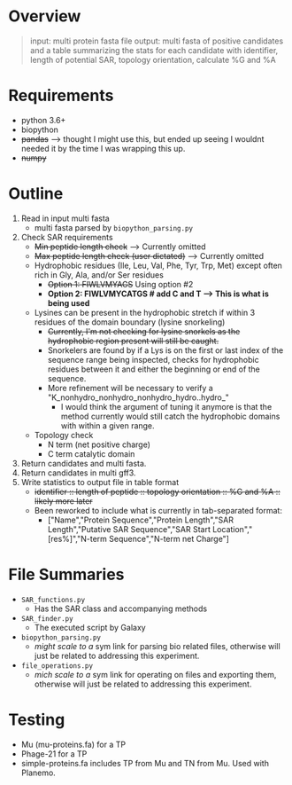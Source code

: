 # Overview
> input: multi protein fasta file
> output: multi fasta of positive candidates and a table summarizing the stats for each candidate with identifier, length of potential SAR, topology orientation, calculate %G and %A

# Requirements
* python 3.6+
* biopython
* <s>pandas</s> --> thought I might use this, but ended up seeing I wouldnt needed it by the time I was wrapping this up.
* <s>numpy</s>

# Outline
1. Read in input multi fasta
    * multi fasta parsed by `biopython_parsing.py`
2. Check SAR requirements
    * <s>Min peptide length check</s> --> Currently omitted
    * <s>Max peptide length check (user dictated)</s> --> Currently omitted
    * Hydrophobic residues (Ile, Leu, Val, Phe, Tyr, Trp, Met) except often rich in Gly, Ala, and/or Ser residues
        * <s>Option 1: FIWLVMYAGS</s> Using option #2
        * __Option 2: FIWLVMYCATGS # add C and T --> This is what is being used__
    * Lysines can be present in the hydrophobic stretch if within 3 residues of the domain boundary (lysine snorkeling)
        * <s>Currently, I'm not checking for lysine snorkels as the hydrophobic region present will still be caught.</s>
        * Snorkelers are found by if a Lys is on the first or last index of the sequence range being inspected, checks for hydrophobic residues between it and either the beginning or end of the sequence.
        * More refinement will be necessary to verify a "K_nonhydro_nonhydro_nonhydro_hydro..hydro_"
            * I would think the argument of tuning it anymore is that the method currently would still catch the hydrophobic domains with within a given range.
    * Topology check
        * N term (net positive charge)
        * C term catalytic domain
3. Return candidates and multi fasta.
4. Return candidates in multi gff3.
5. Write statistics to output file in table format
    * <s>identifier :: length of peptide :: topology orientation :: %G and %A :: likely more later</s>
    * Been reworked to include what is currently in tab-separated format:
        * ["Name","Protein Sequence","Protein Length","SAR Length","Putative SAR Sequence","SAR Start Location","[res%]","N-term Sequence","N-term net Charge"]

# File Summaries
* `SAR_functions.py`
    * Has the SAR class and accompanying methods
* `SAR_finder.py`
    * The executed script by Galaxy
* `biopython_parsing.py`
    * _might scale to a_ sym link for parsing bio related files, otherwise will just be related to addressing this experiment.
* `file_operations.py`
    * _mich scale to a_ sym link for operating on files and exporting them, otherwise will just be related to addressing this experiment.

# Testing
* Mu (mu-proteins.fa) for a TP
* Phage-21 for a TP
* simple-proteins.fa includes TP from Mu and TN from Mu. Used with Planemo.